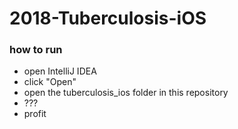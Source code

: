 # 2018-Tuberculosis-iOS

### how to run
- open IntelliJ IDEA
- click "Open"
- open the tuberculosis_ios folder in this repository
- ???
- profit